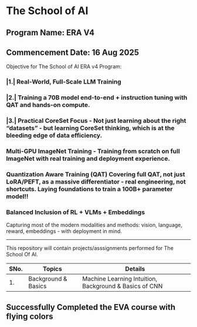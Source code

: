 # The School of AI
## Program Name: ERA V4
## Commencement Date: 16 Aug 2025


Objective for The School of AI ERA v4 Program: 
### |1.| Real-World, Full-Scale LLM Training
### |2.| Training a 70B model end-to-end + instruction tuning with QAT and hands-on compute. 
### |3.| Practical CoreSet Focus - Not just learning about the right “datasets” - but learning CoreSet thinking, which is at the bleeding edge of data efficiency.
### Multi-GPU ImageNet Training - Training from scratch on full ImageNet with real training and deployment experience.
### Quantization Aware Training (QAT) Covering full QAT, not just LoRA/PEFT, as a massive differentiator - real engineering, not shortcuts. Laying foundations to train a 100B+ parameter model!!
### Balanced Inclusion of RL + VLMs + Embeddings

Capturing most of the modern modalities and methods: vision, language, reward, embeddings - with deployment in mind.

---------------------------------------------------------------------------------------

This repository will contain projects/asssignments performed for The School Of AI.

| SNo. | Topics  | Details |
| ---  | ---     | ---     |
|1.| Background & Basics| Machine Learning Intuition, Background & Basics of CNN|




## **Successfully Completed the EVA course with flying colors**
